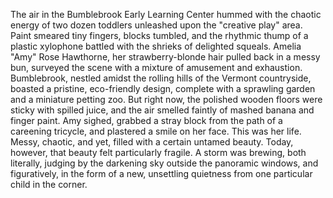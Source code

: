 The air in the Bumblebrook Early Learning Center hummed with the chaotic energy of two dozen toddlers unleashed upon the "creative play" area.  Paint smeared tiny fingers, blocks tumbled, and the rhythmic thump of a plastic xylophone battled with the shrieks of delighted squeals. Amelia "Amy" Rose Hawthorne, her strawberry-blonde hair pulled back in a messy bun, surveyed the scene with a mixture of amusement and exhaustion.  Bumblebrook, nestled amidst the rolling hills of the Vermont countryside, boasted a pristine, eco-friendly design, complete with a sprawling garden and a miniature petting zoo.  But right now, the polished wooden floors were sticky with spilled juice, and the air smelled faintly of mashed banana and finger paint. Amy sighed, grabbed a stray block from the path of a careening tricycle, and plastered a smile on her face.  This was her life.  Messy, chaotic, and yet, filled with a certain untamed beauty.  Today, however, that beauty felt particularly fragile.  A storm was brewing, both literally, judging by the darkening sky outside the panoramic windows, and figuratively, in the form of a new, unsettling quietness from one particular child in the corner.
